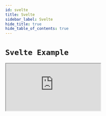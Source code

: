 ```yaml
---
id: svelte
title: Svelte
sidebar_label: Svelte
hide_title: true
hide_table_of_contents: true
---
```


# `Svelte Example`

<iframe src="https://codesandbox.io/embed/svelte-app-rtk-simplequery-demo-f1ueb?fontsize=12&hidenavigation=1&theme=dark"
     style={{ width: '100%', height: '800px', border: 0, borderRadius: '4px', overflow: 'hidden' }}
     title="rtk-query-svelte-example"
     allow="geolocation; microphone; camera; midi; vr; accelerometer; gyroscope; payment; ambient-light-sensor; encrypted-media; usb" 
     sandbox="allow-modals allow-forms allow-popups allow-scripts allow-same-origin"
></iframe>

